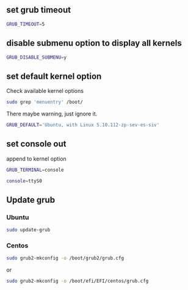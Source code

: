 
## set grub timeout
```sh
GRUB_TIMEOUT=5
```

## disable submenu option to display all kernels
```sh
GRUB_DISABLE_SUBMENU=y
```

## set default kernel option
Check available kernel options
```sh
sudo grep 'menuentry' /boot/
```

There maybe warning, just ignore it.

```sh
GRUB_DEFAULT='Ubuntu, with Linux 5.10.112-zp-sev-es-siv'
```

## set console out

append to kernel option
```sh
GRUB_TERMINAL=console
```
```sh
console=ttyS0
```

## Update grub

### Ubuntu
```sh
sudo update-grub
```

### Centos
```sh
sudo grub2-mkconfig -o /boot/grub2/grub.cfg
```
or 
```sh
sudo grub2-mkconfig -o /boot/efi/EFI/centos/grub.cfg
```
